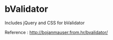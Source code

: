 bValidator
==========
Includes jQuery and CSS for bValidator

Reference : http://bojanmauser.from.hr/bvalidator/

